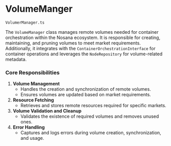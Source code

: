 # VolumeManger

`VolumerManager.ts`

The `VolumeManager` class manages remote volumes needed for container orchestration within the Nosana ecosystem. It is responsible for creating, maintaining, and pruning volumes to meet market requirements. Additionally, it integrates with the `ContainerOrchestrationInterface` for container operations and leverages the `NodeRepository` for volume-related metadata.

### **Core Responsibilities**

1. **Volume Management**
    - Handles the creation and synchronization of remote volumes.
    - Ensures volumes are updated based on market requirements.
2. **Resource Fetching**
    - Retrieves and stores remote resources required for specific markets.
3. **Volume Validation and Cleanup**
    - Validates the existence of required volumes and removes unused ones.
4. **Error Handling**
    - Captures and logs errors during volume creation, synchronization, and usage.
